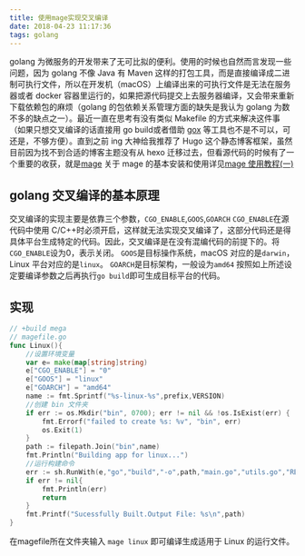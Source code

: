 ```yaml
---
title: 使用mage实现交叉编译
date: 2018-04-23 11:17:36
tags: golang
---
```

golang 为微服务的开发带来了无可比拟的便利。使用的时候也自然而言发现一些问题，因为 golang 不像 Java 有 Maven 这样的打包工具，而是直接编译成二进制可执行文件，所以在开发机（macOS）上编译出来的可执行文件是无法在服务器或者 docker 容器里运行的，如果把源代码提交上去服务器编译，又会带来重新下载依赖包的麻烦（golang 的包依赖关系管理方面的缺失是我认为 golang 为数不多的缺点之一）。最近一直在思考有没有类似 Makefile 的方式来解决这件事（如果只想交叉编译的话直接用 go build或者借助 [gox](https://github.com/mitchellh/gox) 等工具也不是不可以，可还是，不够方便）。直到之前 ing 大神给我推荐了 Hugo 这个静态博客框架，虽然目前因为找不到合适的博客主题没有从 hexo 迁移过去，但看源代码的时候有了一个重要的收获，就是[mage](https://magefile.org)
关于 mage 的基本安装和使用详见[mage 使用教程(一)]()
<!--more-->

## golang 交叉编译的基本原理

交叉编译的实现主要是依靠三个参数，`CGO_ENABLE`,`GOOS`,`GOARCH`
`CGO_ENABLE`在源代码中使用 C/C++时必须开启，这样就无法实现交叉编译了，这部分代码还是得具体平台生成特定的代码。因此，交叉编译是在没有混编代码的前提下的。将`CGO_ENABLE`设为0，表示关闭。
`GOOS`是目标操作系统，macOS 对应的是`darwin`，Linux 平台对应的是`linux`。
`GOARCH`是目标架构，一般设为`amd64`
按照如上所述设定要编译参数之后再执行`go build`即可生成目标平台的代码。

## 实现

```go
// +build mega
// magefile.go
func Linux(){
	//设置环境变量
    var e= make(map[string]string)
	e["CGO_ENABLE"] = "0"
	e["GOOS"] = "linux"
	e["GOARCH"] = "amd64"
	name := fmt.Sprintf("%s-linux-%s",prefix,VERSION)
	//创建 bin 文件夹
	if err := os.Mkdir("bin", 0700); err != nil && !os.IsExist(err) {
		fmt.Errorf("failed to create %s: %v", "bin", err)
		os.Exit(1)
	}
	path := filepath.Join("bin",name)
	fmt.Println("Building app for linux...")
	//运行构建命令
	err := sh.RunWith(e,"go","build","-o",path,"main.go","utils.go","RESTHandler.go","module.go")
	if err != nil{
		fmt.Println(err)
		return
	}
	fmt.Printf("Sucessfully Built.Output File: %s\n",path)
}
```

在magefile所在文件夹输入 `mage linux` 即可编译生成适用于 Linux 的运行文件。